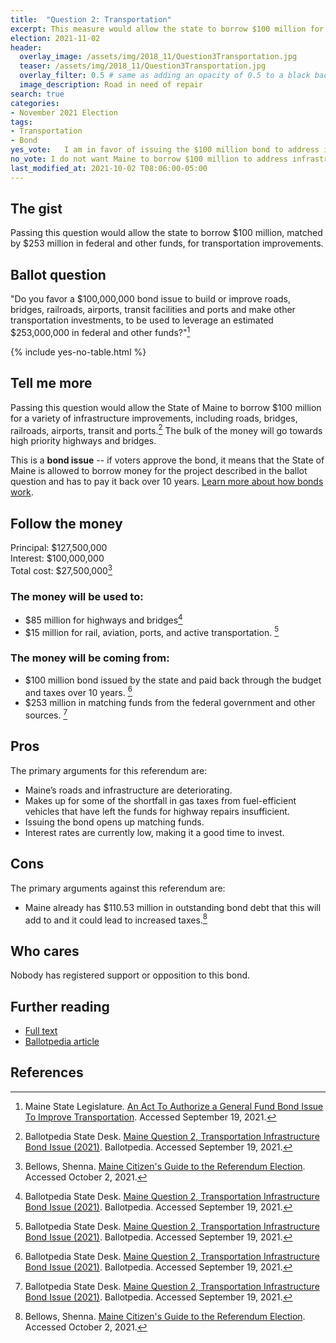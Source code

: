 ```yaml
---
title:  "Question 2: Transportation"
excerpt: This measure would allow the state to borrow $100 million for transportation improvements.
election: 2021-11-02
header:
  overlay_image: /assets/img/2018_11/Question3Transportation.jpg
  teaser: /assets/img/2018_11/Question3Transportation.jpg
  overlay_filter: 0.5 # same as adding an opacity of 0.5 to a black background
  image_description: Road in need of repair
search: true
categories:
- November 2021 Election
tags:
- Transportation
- Bond
yes_vote:   I am in favor of issuing the $100 million bond to address infrastructure improvements.
no_vote: I do not want Maine to borrow $100 million to address infrastructure improvements.
last_modified_at: 2021-10-02 T08:06:00-05:00
---
```

## The gist
Passing this question would allow the state to borrow $100 million, matched by $253 million in federal and other funds, for transportation improvements.

## Ballot question
"Do you favor a $100,000,000 bond issue to build or improve roads, bridges, railroads, airports, transit facilities and ports and make other transportation investments, to be used to leverage an estimated $253,000,000 in federal and other funds?"[^1]

{% include yes-no-table.html %}


## Tell me more
Passing this question would allow the State of Maine to borrow $100 million for a variety of infrastructure improvements, including roads, bridges, railroads, airports, transit and ports.[^2] The bulk of the money will go towards high priority highways and bridges.

This is a **bond issue** -- if voters approve the bond, it means that the State of Maine is allowed to borrow money for the project described in the ballot question and has to pay it back over 10 years. [Learn more about how bonds work](/bonds).

## Follow the money
Principal: $127,500,000
<br>Interest: $100,000,000
<br>Total cost: $27,500,000[^3]

### The money will be used to:
* $85 million for highways and bridges[^2]
* $15 million for rail, aviation, ports, and active transportation. [^2]

### The money will be coming from:
* $100 million bond issued by the state and paid back through the budget and taxes over 10 years. [^2]
* $253 million in matching funds from the federal government and other sources. [^2]

## Pros
The primary arguments for this referendum are:
* Maine’s roads and infrastructure are deteriorating.
* Makes up for some of the shortfall in gas taxes from fuel-efficient vehicles that have left the funds for highway repairs insufficient.
* Issuing the bond opens up matching funds.
* Interest rates are currently low, making it a good time to invest.

## Cons
The primary arguments against this referendum are:
* Maine already has $110.53 million in outstanding bond debt that this will add to and it could lead to increased taxes.[^3]

## Who cares
Nobody has registered support or opposition to this bond.

## Further reading
- [Full text](http://legislature.maine.gov/ros/LawsOfMaine/breeze/Law/getDocById/?docId=78979)
- [Ballotpedia article](https://ballotpedia.org/Maine_Question_2,_Transportation_Infrastructure_Bond_Issue_(2021))

## References
[^1]: Maine State Legislature. [An Act To Authorize a General Fund Bond Issue To Improve Transportation](http://legislature.maine.gov/ros/LawsOfMaine/breeze/Law/getDocById/?docId=78979). Accessed September 19, 2021.

[^2]: Ballotpedia State Desk. [Maine Question 2, Transportation Infrastructure Bond Issue (2021)](https://ballotpedia.org/Maine_Question_2,_Transportation_Infrastructure_Bond_Issue_(2021)). Ballotpedia. Accessed September 19, 2021.

[^3]: Bellows, Shenna. [Maine Citizen's Guide to the Referendum Election](https://www.maine.gov/sos/cec/elec/upcoming/pdf/11-21citizensguide.pdf). Accessed October 2, 2021.
